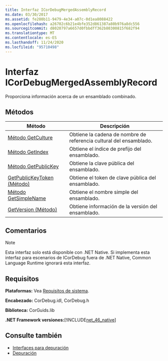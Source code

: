 ```yaml
---
title: Interfaz ICorDebugMergedAssemblyRecord
ms.date: 03/30/2017
ms.assetid: fe280b11-9479-4e34-a07c-0d1ea8088422
ms.openlocfilehash: a26702c6b21e4bfe352d861387a80b976a8dc556
ms.sourcegitcommit: d8020797a6657d0fbbdff362b80300815f682f94
ms.translationtype: MT
ms.contentlocale: es-ES
ms.lasthandoff: 11/24/2020
ms.locfileid: "95710498"
---
```

# <a name="icordebugmergedassemblyrecord-interface"></a>Interfaz ICorDebugMergedAssemblyRecord

Proporciona información acerca de un ensamblado combinado.  
  
## <a name="methods"></a>Métodos  
  
|Método|Descripción|  
|------------|-----------------|  
|[Método GetCulture](icordebugmergedassemblyrecord-getculture-method.md)|Obtiene la cadena de nombre de referencia cultural del ensamblado.|  
|[Método GetIndex](icordebugmergedassemblyrecord-getindex-method.md)|Obtiene el índice de prefijo del ensamblado.|  
|[Método GetPublicKey](icordebugmergedassemblyrecord-getpublickey-method.md)|Obtiene la clave pública del ensamblado.|  
|[GetPublicKeyToken (Método)](icordebugmergedassemblyrecord-getpublickeytoken-method.md)|Obtiene el token de clave pública del ensamblado.|  
|[Método GetSimpleName](icordebugmergedassemblyrecord-getsimplename-method.md)|Obtiene el nombre simple del ensamblado.|  
|[GetVersion (Método)](icordebugmergedassemblyrecord-getversion-method.md)|Obtiene información de la versión del ensamblado.|  
  
## <a name="remarks"></a>Comentarios  
  
> [!NOTE]
> Esta interfaz solo está disponible con .NET Native. Si implementa esta interfaz para escenarios de ICorDebug fuera de .NET Native, Common Language Runtime ignorará esta interfaz.  
  
## <a name="requirements"></a>Requisitos  

 **Plataformas:** Vea [Requisitos de sistema](../../get-started/system-requirements.md).  
  
 **Encabezado:** CorDebug.idl, CorDebug.h  
  
 **Biblioteca:** CorGuids.lib  
  
 **.NET Framework versiones:**[!INCLUDE[net_46_native](../../../../includes/net-46-native-md.md)]  
  
## <a name="see-also"></a>Consulte también

- [Interfaces para depuración](debugging-interfaces.md)
- [Depuración](index.md)
